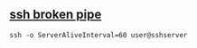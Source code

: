 ## [ssh broken pipe](http://www.cnblogs.com/dudu/archive/2013/02/07/ssh-write-failed-broken-pipe.html)

`ssh -o ServerAliveInterval=60 user@sshserver`
